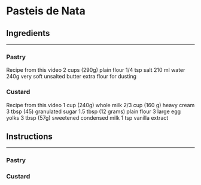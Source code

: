 # Pasteis de Nata
## Ingredients
___
### Pastry
Recipe from this video
2 cups (290g) plain flour
1/4 tsp salt
210 ml water
240g very soft unsalted butter
extra flour for dusting

### Custard
Recipe from this video
1 cup (240g) whole milk
2/3 cup (160 g) heavy cream
3 tbsp (45) granulated sugar
1.5 tbsp (12 grams) plain flour
3 large egg yolks
3 tbsp (57g) sweetened condensed milk
1 tsp vanilla extract

## Instructions
___
### Pastry


### Custard


